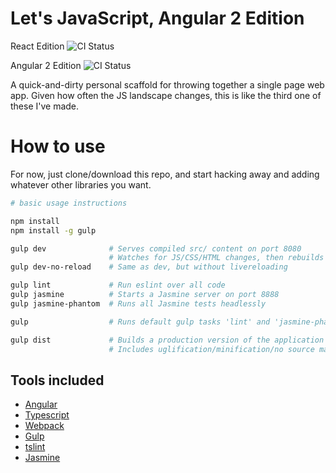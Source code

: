 # Let's JavaScript, Angular 2 Edition

React Edition ![CI Status](https://travis-ci.org/pmeskers/lets_javascript.svg?branch=master)

Angular 2 Edition ![CI Status](https://travis-ci.org/pmeskers/lets_javascript.svg?branch=typescript-angular-2)

A quick-and-dirty personal scaffold for throwing together a single page web app. Given how often the JS landscape changes, this is like the third one of these I've made.

# How to use

For now, just clone/download this repo, and start hacking away and adding whatever other libraries you want. 

```bash
# basic usage instructions

npm install
npm install -g gulp

gulp dev              # Serves compiled src/ content on port 8080
                      # Watches for JS/CSS/HTML changes, then rebuilds and reloads
gulp dev-no-reload    # Same as dev, but without livereloading

gulp lint             # Run eslint over all code
gulp jasmine          # Starts a Jasmine server on port 8888
gulp jasmine-phantom  # Runs all Jasmine tests headlessly

gulp                  # Runs default gulp tasks 'lint' and 'jasmine-phantom'

gulp dist             # Builds a production version of the application into 'dist/'
                      # Includes uglification/minification/no source maps.
```

## Tools included

* [Angular](https://angular.io/)
* [Typescript](https://www.typescriptlang.org/)
* [Webpack](https://github.com/webpack/webpack)
* [Gulp](http://gulpjs.com)
* [tslint](https://github.com/palantir/tslint)
* [Jasmine](http://jasmine.github.io/)
